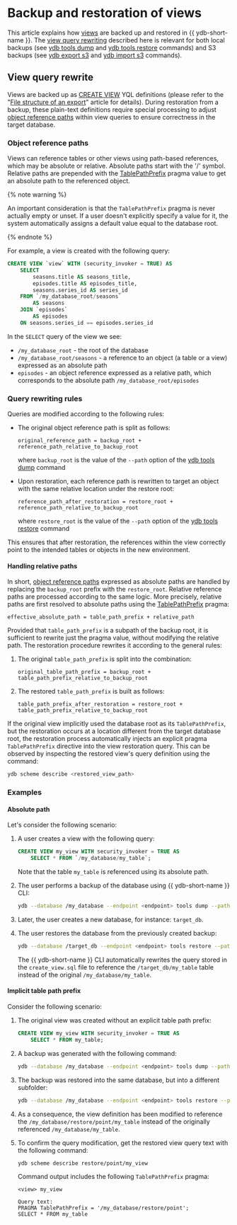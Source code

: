 # Backup and restoration of views

This article explains how [views](../../../concepts/datamodel/view.md) are backed up and restored in {{ ydb-short-name }}. The [view query rewriting](#view-query-rewrite) described here is relevant for both local backups (see [ydb tools dump](./_includes/tools_dump.md) and [ydb tools restore](./_includes/tools_restore.md) commands) and S3 backups (see [ydb export s3](./_includes/s3_export.md) and [ydb import s3](./_includes/s3_import.md) commands).

## View query rewrite

Views are backed up as [CREATE VIEW](../../../yql/reference/syntax/create-view.md) YQL definitions (please refer to the "[File structure of an export](file-structure.md#views)" article for details). During restoration from a backup, these plain-text definitions require special processing to adjust [object reference paths](#object-reference-paths) within view queries to ensure correctness in the target database.

### Object reference paths

Views can reference tables or other views using path-based references, which may be absolute or relative. Absolute paths start with the '/' symbol. Relative paths are prepended with the [TablePathPrefix](../../../yql/reference/syntax/pragma#table-path-prefix) pragma value to get an absolute path to the referenced object.

{% note warning %}

An important consideration is that the `TablePathPrefix` pragma is never actually empty or unset. If a user doesn't explicitly specify a value for it, the system automatically assigns a default value equal to the database root.

{% endnote %}

For example, a view is created with the following query:
```sql
CREATE VIEW `view` WITH (security_invoker = TRUE) AS
    SELECT
        seasons.title AS seasons_title,
        episodes.title AS episodes_title,
        seasons.series_id AS series_id
    FROM `/my_database_root/seasons`
        AS seasons
    JOIN `episodes`
        AS episodes
    ON seasons.series_id == episodes.series_id
```

In the `SELECT` query of the view we see:
- `/my_database_root` - the root of the database
- `/my_database_root/seasons` - a reference to an object (a table or a view) expressed as an absolute path
- `episodes` - an object reference expressed as a relative path, which corresponds to the absolute path `/my_database_root/episodes`

### Query rewriting rules

Queries are modified according to the following rules:

- The original object reference path is split as follows:

    ```text
    original_reference_path = backup_root + reference_path_relative_to_backup_root
    ```

    where `backup_root` is the value of the `--path` option of the [ydb tools dump](./_includes/tools_dump.md) command

- Upon restoration, each reference path is rewritten to target an object with the same relative location under the restore root:

    ```text
    reference_path_after_restoration = restore_root + reference_path_relative_to_backup_root
    ```

    where `restore_root` is the value of the `--path` option of the [ydb tools restore](./_includes/tools_restore.md) command

This ensures that after restoration, the references within the view correctly point to the intended tables or objects in the new environment.

#### Handling relative paths

In short, [object reference paths](#object-reference-paths) expressed as absolute paths are handled by replacing the `backup_root` prefix with the `restore_root`. Relative reference paths are processed according to the same logic. More precisely, relative paths are first resolved to absolute paths using the [TablePathPrefix](../../../yql/reference/syntax/pragma#table-path-prefix) pragma:

```text
effective_absolute_path = table_path_prefix + relative_path
```

Provided that `table_path_prefix` is a subpath of the backup root, it is sufficient to rewrite just the pragma value, without modifying the relative path. The restoration procedure rewrites it according to the general rules:

1. The original `table_path_prefix` is split into the combination:

    ```text
    original_table_path_prefix = backup_root + table_path_prefix_relative_to_backup_root
    ```

2. The restored `table_path_prefix` is built as follows:

    ```text
    table_path_prefix_after_restoration = restore_root + table_path_prefix_relative_to_backup_root
    ```

If the original view implicitly used the database root as its `TablePathPrefix`, but the restoration occurs at a location different from the target database root, the restoration process automatically injects an explicit pragma `TablePathPrefix` directive into the view restoration query. This can be observed by inspecting the restored view's query definition using the command:

```bash
ydb scheme describe <restored_view_path>
```

### Examples

#### Absolute path

Let's consider the following scenario:

1. A user creates a view with the following query:

    ```sql
    CREATE VIEW my_view WITH security_invoker = TRUE AS
        SELECT * FROM `/my_database/my_table`;
    ```

    Note that the table `my_table` is referenced using its absolute path.

2. The user performs a backup of the database using {{ ydb-short-name }} CLI:

    ```bash
    ydb --database /my_database --endpoint <endpoint> tools dump --path . --output ./my_backup
    ```

3. Later, the user creates a new database, for instance: `target_db`.

4. The user restores the database from the previously created backup:

    ```bash
    ydb --database /target_db --endpoint <endpoint> tools restore --path . --input ./my_backup
    ```

    The {{ ydb-short-name }} CLI automatically rewrites the query stored in the `create_view.sql` file to reference the `/target_db/my_table` table instead of the original `/my_database/my_table`.

#### Implicit table path prefix

Consider the following scenario:

1. The original view was created without an explicit table path prefix:

    ```sql
    CREATE VIEW my_view WITH security_invoker = TRUE AS
        SELECT * FROM my_table;
    ```

2. A backup was generated with the following command:

    ```bash
    ydb --database /my_database --endpoint <endpoint> tools dump --path . --output ./my_backup
    ```

3. The backup was restored into the same database, but into a different subfolder:

    ```bash
    ydb --database /my_database --endpoint <endpoint> tools restore --path ./restore/point --input ./my_backup
    ```

4. As a consequence, the view definition has been modified to reference the `/my_database/restore/point/my_table` instead of the originally referenced `/my_database/my_table`.

5. To confirm the query modification, get the restored view query text with the following command:

    ```bash
    ydb scheme describe restore/point/my_view
    ```

    Command output includes the following `TablePathPrefix` pragma:

    ```text
    <view> my_view

    Query text:
    PRAGMA TablePathPrefix = '/my_database/restore/point';
    SELECT * FROM my_table
    ```
